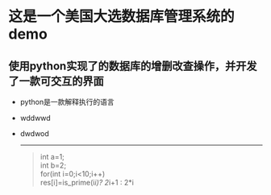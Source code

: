 # 这是一个美国大选数据库管理系统的demo
## 使用python实现了的数据库的增删改查操作，并开发了一款可交互的界面
- python是一款解释执行的语言
+ wddwwd
* dwdwod
  *****
  >int a=1;  
  >int b=2;  
  >for(int i=0;i<10;i++)  
  >res[i]=is_prime(i*i)? 2*i+1 : 2*i